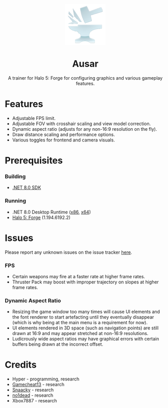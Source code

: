 <p align="center">
    <img src="https://raw.githubusercontent.com/hyperbx/Ausar/main/Ausar/Resources/Images/Icon.png"
         width="128"/>
</p>

<h1 align="center">Ausar</h1>

<p align="center">A trainer for Halo 5: Forge for configuring graphics and various gameplay features.</p>

# Features
- Adjustable FPS limit.
- Adjustable FOV with crosshair scaling and view model correction.
- Dynamic aspect ratio (adjusts for any non-16:9 resolution on the fly).
- Draw distance scaling and performance options.
- Various toggles for frontend and camera visuals.

# Prerequisites
### Building
- [.NET 8.0 SDK](https://dotnet.microsoft.com/en-us/download/dotnet/8.0)

### Running
- .NET 8.0 Desktop Runtime ([x86](https://dotnet.microsoft.com/en-us/download/dotnet/thank-you/runtime-desktop-8.0.6-windows-x86-installer), [x64](https://dotnet.microsoft.com/en-us/download/dotnet/thank-you/runtime-desktop-8.0.6-windows-x64-installer))
- [Halo 5: Forge](https://www.microsoft.com/store/productId/9NBLGGH4V0FR?ocid=pdpshare) (1.194.6192.2)

# Issues
Please report any unknown issues on the issue tracker [here](https://github.com/hyperbx/Ausar/issues).

### FPS
- Certain weapons may fire at a faster rate at higher frame rates.
- Thruster Pack may boost with improper trajectory on slopes at higher frame rates.

### Dynamic Aspect Ratio
- Resizing the game window too many times will cause UI elements and the font renderer to start artefacting until they eventually disappear (which is why being at the main menu is a requirement for now).
- UI elements rendered in 3D space (such as navigation points) are still drawn at 16:9 and may appear stretched at non-16:9 resolutions.
- Ludicrously wide aspect ratios may have graphical errors with certain buffers being drawn at the incorrect offset.

# Credits
- Hyper - programming, research
- [Gamecheat13](https://www.youtube.com/@gamecheat13) - research
- [Snaacky](https://github.com/Snaacky) - research
- [no1dead](https://github.com/no1dead) - research
- Xbox7887 - research
